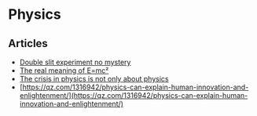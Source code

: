 # Physics

## Articles

- [Double slit experiment no mystery](https://billwadge.wordpress.com/2019/10/25/double-slit-experiment-no-mystery/)
- [The real meaning of E=mc²](https://www.youtube.com/watch?v=Xo232kyTsO0)
- [The crisis in physics is not only about physics](http://backreaction.blogspot.com/2019/10/the-crisis-in-physics-is-not-only-about.html)
- [https://qz.com/1316942/physics-can-explain-human-innovation-and-enlightenment/](https://qz.com/1316942/physics-can-explain-human-innovation-and-enlightenment/)
